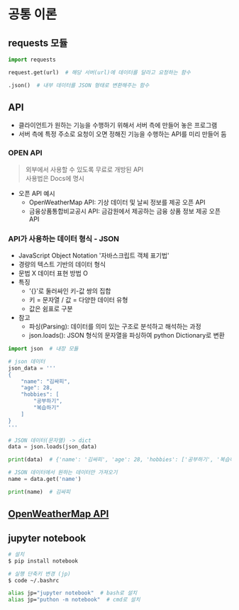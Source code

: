 # 공통 이론
## requests 모듈
```python
import requests

request.get(url)  # 해당 서버(url)에 데이터를 달라고 요청하는 함수

.json()  # 내부 데이터를 JSON 형태로 변환해주는 함수

```

## API
- 클라이언트가 원하는 기능을 수행하기 위해서 서버 측에 만들어 놓은 프로그램
- 서버 측에 특정 주소로 요청이 오면 정해진 기능을 수행하는 API를 미리 만들어 둠

### OPEN API
> 외부에서 사용할 수 있도록 무료로 개방된 API  
> 사용법은 Docs에 명시
- 오픈 API 예시
    - OpenWeatherMap API: 기상 데이터 및 날씨 정보를 제공 오픈 API
    - 금융상품통합비교공시 API: 금감원에서 제공하는 금융 상품 정보 제공 오픈 API

### API가 사용하는 데이터 형식 - JSON
- JavaScript Object Notation '자바스크립트 객체 표기법'
- 경량의 텍스트 기반의 데이터 형식
- 문법 X 데이터 표현 방법 O
- 특징
    - '{}'로 둘러싸인 키-값 쌍의 집합
    - 키 = 문자열 / 값 = 다양한 데이터 유형
    - 값은 쉼표로 구분
- 참고
    - 파싱(Parsing): 데이터를 의미 있는 구조로 분석하고 해석하는 과정
    - json.loads(): JSON 형식의 문자열을 파싱하여 python Dictionary로 변환
```python
import json  # 내장 모듈

# json 데이터
json_data = '''
{
    "name": "김싸피",
    "age": 28,
    "hobbies": [
        "공부하기",
        "복습하기"
    ]
}
'''

# JSON 데이터(문자열) -> dict
data = json.loads(json_data)  

print(data)  # {'name': '김싸피', 'age': 28, 'hobbies': ['공부하기', '복습하기']}

# JSON 데이터에서 원하는 데이터만 가져오기
name = data.get('name')

print(name)  # 김싸피
```

## [OpenWeatherMap API](https://openweathermap.org/api)

## jupyter notebook
```bash
# 설치
$ pip install notebook
```
```bash
# 실행 단축키 변경 (jp)
$ code ~/.bashrc

alias jp="jupyter notebook"  # bash로 설치
alias jp="puthon -m notebook"  # cmd로 설치
```
